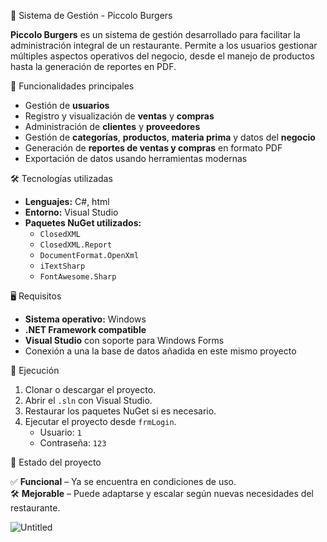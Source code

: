 🍔 Sistema de Gestión - Piccolo Burgers

**Piccolo Burgers** es un sistema de gestión desarrollado para facilitar la administración integral de un restaurante. Permite a los usuarios gestionar múltiples aspectos operativos del negocio, desde el manejo de productos hasta la generación de reportes en PDF.

🧾 Funcionalidades principales

- Gestión de **usuarios**
- Registro y visualización de **ventas** y **compras**
- Administración de **clientes** y **proveedores**
- Gestión de **categorías**, **productos**, **materia prima** y datos del **negocio**
- Generación de **reportes de ventas y compras** en formato PDF
- Exportación de datos usando herramientas modernas

🛠️ Tecnologías utilizadas

- **Lenguajes:** C#, html
- **Entorno:** Visual Studio  
- **Paquetes NuGet utilizados:**
  - `ClosedXML`
  - `ClosedXML.Report`
  - `DocumentFormat.OpenXml`
  - `iTextSharp`
  - `FontAwesome.Sharp`

🖥️ Requisitos

- **Sistema operativo:** Windows  
- **.NET Framework compatible**  
- **Visual Studio** con soporte para Windows Forms  
- Conexión a una la base de datos añadida en este mismo proyecto

🚀 Ejecución

1. Clonar o descargar el proyecto.
2. Abrir el `.sln` con Visual Studio.
3. Restaurar los paquetes NuGet si es necesario.
4. Ejecutar el proyecto desde `frmLogin`.
   - Usuario: `1`
   - Contraseña: `123`

🔧 Estado del proyecto

✅ **Funcional** – Ya se encuentra en condiciones de uso.  
🛠️ **Mejorable** – Puede adaptarse y escalar según nuevas necesidades del restaurante.

![Untitled](https://github.com/user-attachments/assets/630d51cc-0ac6-45ec-81ef-fbf896309026)


